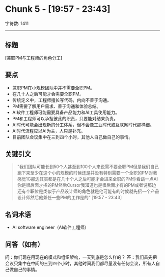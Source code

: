 # Chunk 5 - [19:57 - 23:43]

字符数: 1411

---

## 标题
[兼职PM与工程师的角色分工]

## 要点
- 兼职PM在小规模团队中并不需要全职PM。
- 在几十人之后可能才会需要全职PM。
- 传统定义中，工程师擅长写代码，内向不善于沟通。
- PM需要了解用户需求、善于沟通和体验总结。
- AI软件工程师可能需要具备产品能力和AI工具使用能力。
- PM和工程师可以承担彼此的职责，只要能对结果负责。
- AI时代可能会出现新的分工体系，但不会像工业时代或互联网时代那样细。
- AI时代流程应以AI为主，人只是补充。
- 目前团队会议集中在三到四个小时，其他人自己做自己的事情。

## 关键引文
> "我们团队可能长到50个人甚至到100个人来说需不要全职PM但是我们自己跑下来至少在这个小的规模的时候还是并没有特别需要一个全职的PM对我感觉1G那边其实都是在几十个人之后可能才会进来全职的PM你看跳一点AI你是很后面才招的PM然后Cursor我知道也是很后面才有的PM或者说那边还有个职位是类似于产品设计师的角色就是他可能有的时候就先招一个产品设计师然后他兼任一些PM的工作是的" [19:57 - 23:43]

## 名词术语
- AI software engineer（AI软件工程师）

## 问答（如有）
问：你们现在用现在的模式和组织架构，一天到底是怎么样的？
答：我们首先把会议只集中在中间的三到四个小时，其他时间我们都尽量没有任何会议，所有人自己做自己的事情。